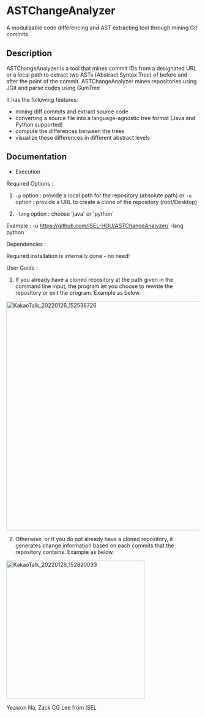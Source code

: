 # ASTChangeAnalyzer

A modulizable code differencing and AST extracting tool through mining Git commits.

## Description

ASTChangeAnalyzer is a tool that mines commit IDs from a designated URL or a local path to extract two ASTs (Abstract Syntax Tree) of before and after the point of the commit.
ASTChangeAnalyzer mines repositories using JGit and parse codes using GumTree

It has the following features:
* mining diff commits and extract source code
* converting a source file into a language-agnostic tree format (Java and Python supported)
* compute the differences between the trees
* visualize these differences in different abstract levels

## Documentation

* Execution

Required Options :
1. `-p` option : provide a local path for the repository (absolute path)
                        or
   `-u` option : provide a URL to create a clone of the repository (root/Desktop)

2. `-lang` option : choose 'java' or 'python'

Example : -u https://github.com/ISEL-HGU/ASTChangeAnalyzer/ -lang python

Dependencies :

Required installation is internally done - no need!


User Guide :
1. If you already have a cloned repository at the path given in the command line input, the program let you choose to rewrite the repository or exit the program. Example as below.
<img width="598" alt="KakaoTalk_20220126_152536726" src="https://user-images.githubusercontent.com/83571012/151114015-25f4f160-f4b2-4264-8e79-1511e3172201.png">

2. Otherwise, or if you do not already have a cloned repository, it generates change information based on each commits that the repository contains. Example as below.
<img width="361" alt="KakaoTalk_20220126_152820033" src="https://user-images.githubusercontent.com/83571012/151114470-378d84ac-72ce-476c-99f0-be739f8b5e3b.png">




Yeawon Na, Zack CG Lee from ISEL
